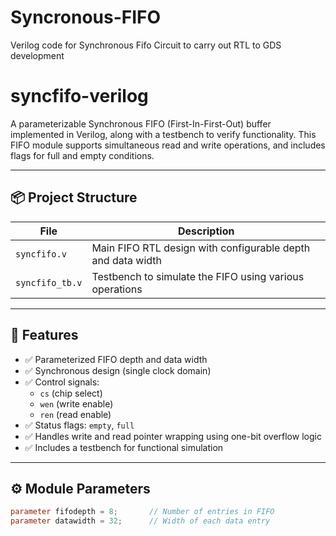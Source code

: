 # Syncronous-FIFO
Verilog code for Synchronous Fifo Circuit to carry out RTL to GDS development

# syncfifo-verilog

A parameterizable Synchronous FIFO (First-In-First-Out) buffer implemented in Verilog, along with a testbench to verify functionality. This FIFO module supports simultaneous read and write operations, and includes flags for full and empty conditions.

---

## 📦 Project Structure

| File             | Description                                                 |
|------------------|-------------------------------------------------------------|
| `syncfifo.v`     | Main FIFO RTL design with configurable depth and data width |
| `syncfifo_tb.v`  | Testbench to simulate the FIFO using various operations     |

---

## 🧠 Features

- ✅ Parameterized FIFO depth and data width
- ✅ Synchronous design (single clock domain)
- ✅ Control signals:
  - `cs` (chip select)
  - `wen` (write enable)
  - `ren` (read enable)
- ✅ Status flags: `empty`, `full`
- ✅ Handles write and read pointer wrapping using one-bit overflow logic
- ✅ Includes a testbench for functional simulation

---

## ⚙️ Module Parameters

```verilog
parameter fifodepth = 8;       // Number of entries in FIFO
parameter datawidth = 32;      // Width of each data entry
